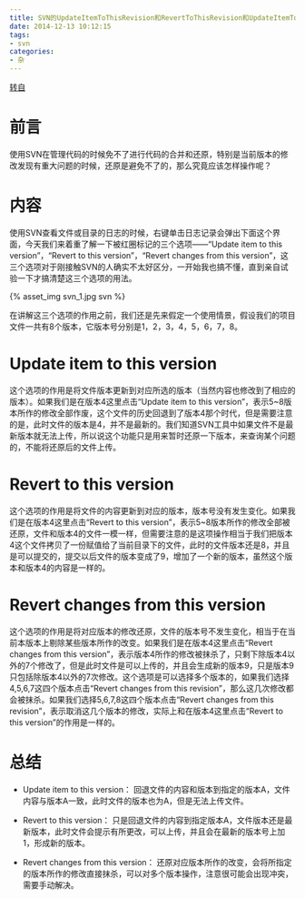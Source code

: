 ```yaml
---
title: SVN的UpdateItemToThisRevision和RevertToThisRevision和UpdateItemToRevision的区别
date: 2014-12-13 10:12:15
tags:
- svn
categories:
- 杂
---
```


[转自](#http://blog.csdn.net/albertsh/article/details/52964037)

# 前言

使用SVN在管理代码的时候免不了进行代码的合并和还原，特别是当前版本的修改发现有重大问题的时候，还原是避免不了的，那么究竟应该怎样操作呢？

# 内容

使用SVN查看文件或目录的日志的时候，右键单击日志记录会弹出下面这个界面，今天我们来着重了解一下被红圈标记的三个选项——“Update item to this version”，“Revert to this version”，“Revert changes from this version”，这三个选项对于刚接触SVN的人确实不太好区分，一开始我也搞不懂，直到亲自试验一下才搞清楚这三个选项的用法。

{% asset_img svn_1.jpg svn %}

在讲解这三个选项的作用之前，我们还是先来假定一个使用情景，假设我们的项目文件一共有8个版本，它版本号分别是1，2，3，4，5，6，7，8。

# Update item to this version

这个选项的作用是将文件版本更新到对应所选的版本（当然内容也修改到了相应的版本）。如果我们是在版本4这里点击“Update item to this version”，表示5~8版本所作的修改全部作废，这个文件的历史回退到了版本4那个时代，但是需要注意的是，此时文件的版本是4，并不是最新的。我们知道SVN工具中如果文件不是最新版本就无法上传，所以说这个功能只是用来暂时还原一下版本，来查询某个问题的，不能将还原后的文件上传。

# Revert to this version

这个选项的作用是将文件的内容更新到对应的版本，版本号没有发生变化。如果我们是在版本4这里点击“Revert to this version”，表示5~8版本所作的修改全部被还原，文件和版本4的文件一模一样，但需要注意的是这项操作相当于我们把版本4这个文件拷贝了一份赋值给了当前目录下的文件，此时的文件版本还是8，并且是可以提交的，提交以后文件的版本变成了9，增加了一个新的版本，虽然这个版本和版本4的内容是一样的。

# Revert changes from this version

这个选项的作用是将对应版本的修改还原，文件的版本号不发生变化，相当于在当前本版本上剔除某些版本所作的改变。如果我们是在版本4这里点击“Revert changes from this version”，表示版本4所作的修改被抹杀了，只剩下除版本4以外的7个修改了，但是此时文件是可以上传的，并且会生成新的版本9，只是版本9只包括除版本4以外的7次修改。这个选项是可以选择多个版本的，如果我们选择4,5,6,7这四个版本点击“Revert changes from this revision”，那么这几次修改都会被抹杀。如果我们选择5,6,7,8这四个版本点击“Revert changes from this revision”，表示取消这几个版本的修改，实际上和在版本4这里点击“Revert to this version”的作用是一样的。

# 总结

- Update item to this version：
回退文件的内容和版本到指定的版本A，文件内容与版本A一致，此时文件的版本也为A，但是无法上传文件。

- Revert to this version：
只是回退文件的内容到指定版本A，文件版本还是最新版本，此时文件会提示有所更改，可以上传，并且会在最新的版本号上加1，形成新的版本。

- Revert changes from this version：
还原对应版本所作的改变，会将所指定的版本所作的修改直接抹杀，可以对多个版本操作，注意很可能会出现冲突，需要手动解决。
